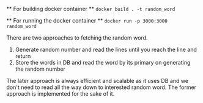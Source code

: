 
** For building docker container **
`docker build . -t random_word`

** For running the docker container **
`docker run -p 3000:3000 random_word`

There are two approaches to fetching the random word.
1. Generate random number and read the lines until you reach the line and return
2. Store the words in DB and read the word by its primary on generating the random number

The later approach is always efficient and scalable as it uses DB and we don't need to read all the way down to interested random word.
The former approach is implemented for the sake of it.

